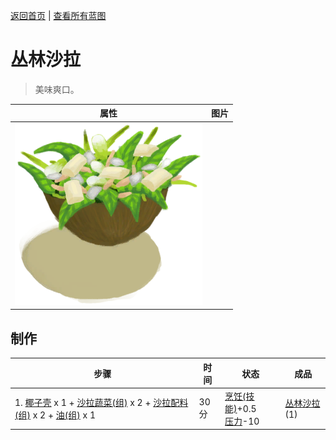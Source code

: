 [返回首页](index.md)   |  [查看所有蓝图](blueprint.md)
# 丛林沙拉  
> 美味爽口。  
  
  属性  |   图片   
 ----  |  ----:   
   |  ![](Sprite/JungleSalad.png)   
  
## 制作  
步骤  |  时间  |  状态  |  成品  
----  |  ----  |  ----  |  ----  
1. [椰子壳](CoconutShell.md) x 1 + [沙拉蔬菜(组)](GpTag_SaladGreens.md) x 2 + [沙拉配料(组)](GpTag_SaladToppings.md) x 2 + [油(组)](GpTag_Oil.md) x 1  |  30分  |  [烹饪(技能)](Skill_Cooking.md)+0.5<br>[压力](Stress.md)-10  |  [丛林沙拉](JungleSalad.md)(1)  
